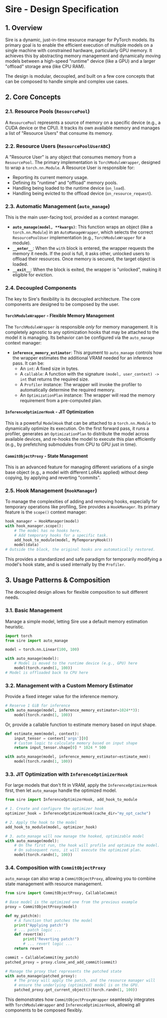 # Sire - Design Specification

## 1. Overview

Sire is a dynamic, just-in-time resource manager for PyTorch models. Its primary goal is to enable the efficient execution of multiple models on a single machine with constrained hardware, particularly GPU memory. It achieves this by abstracting memory management and dynamically moving models between a high-speed "runtime" device (like a GPU) and a larger "offload" storage area (like CPU RAM).

The design is modular, decoupled, and built on a few core concepts that can be composed to handle simple and complex use cases.

## 2. Core Concepts

### 2.1. Resource Pools (`ResourcePool`)

A `ResourcePool` represents a source of memory on a specific device (e.g., a CUDA device or the CPU). It tracks its own available memory and manages a list of "Resource Users" that consume its memory.

### 2.2. Resource Users (`ResourcePoolUserABC`)

A "Resource User" is any object that consumes memory from a `ResourcePool`. The primary implementation is `TorchModuleWrapper`, designed to wrap a `torch.nn.Module`. A Resource User is responsible for:
- Reporting its current memory usage.
- Defining its "runtime" and "offload" memory pools.
- Handling being loaded to the runtime device (`on_load`).
- Handling being evicted to the offload device (`on_resource_request`).

### 2.3. Automatic Management (`auto_manage`)

This is the main user-facing tool, provided as a context manager.
- **`auto_manage(model, **kwargs)`**: This function wraps an object (like a `torch.nn.Module`) in an `AutoManageWrapper`, which selects the correct `ResourcePoolUser` implementation (e.g., `TorchModuleWrapper` for a module).
- **`__enter__`**: When the `with` block is entered, the wrapper requests the memory it needs. If the pool is full, it asks other, unlocked users to offload their resources. Once memory is secured, the target object is loaded.
- **`__exit__`**: When the block is exited, the wrapper is "unlocked", making it eligible for eviction.

### 2.4. Decoupled Components

The key to Sire's flexibility is its decoupled architecture. The core components are designed to be composed by the user.

#### `TorchModuleWrapper` - Flexible Memory Management
The `TorchModuleWrapper` is responsible *only* for memory management. It is completely agnostic to any optimization hooks that may be attached to the model it is managing. Its behavior can be configured via the `auto_manage` context manager:
- **`inference_memory_estimator`**: This argument to `auto_manage` controls how the wrapper estimates the additional VRAM needed for an inference pass. It can be:
    - An `int`: A fixed size in bytes.
    - A `callable`: A function with the signature `(model, user_context) -> int` that returns the required size.
    - A `Profiler` instance: The wrapper will invoke the profiler to automatically determine the required memory.
    - An `OptimizationPlan` instance: The wrapper will read the memory requirement from a pre-computed plan.

#### `InferenceOptimizerHook` - JIT Optimization
This is a powerful `ModelHook` that can be attached to a `torch.nn.Module` to dynamically optimize its execution. On the first forward pass, it runs a profiler, generates an `OptimizationPlan` to distribute the model across available devices, and re-hooks the model to execute this plan efficiently (e.g., by prefetching submodules from CPU to GPU just in time).

#### `CommitObjectProxy` - State Management
This is an advanced feature for managing different variations of a single base object (e.g., a model with different LoRAs applied) without deep copying, by applying and reverting "commits".

### 2.5. Hook Management (`HookManager`)

To manage the complexities of adding and removing hooks, especially for temporary operations like profiling, Sire provides a `HookManager`. Its primary feature is the `scope()` context manager:

```python
hook_manager = HookManager(model)
with hook_manager.scope():
    # The model has no hooks here.
    # Add temporary hooks for a specific task.
    add_hook_to_module(model, MyTemporaryHook())
    model(data)
# Outside the block, the original hooks are automatically restored.
```
This provides a standardized and safe paradigm for temporarily modifying a model's hook state, and is used internally by the `Profiler`.

## 3. Usage Patterns & Composition

The decoupled design allows for flexible composition to suit different needs.

### 3.1. Basic Management

Manage a simple model, letting Sire use a default memory estimation heuristic.

```python
import torch
from sire import auto_manage

model = torch.nn.Linear(100, 100)

with auto_manage(model):
    # Model is moved to the runtime device (e.g., GPU) here
    model(torch.randn(1, 100))
# Model is offloaded back to CPU here
```

### 3.2. Management with a Custom Memory Estimator

Provide a fixed integer value for the inference memory.

```python
# Reserve 1 GiB for inference
with auto_manage(model, inference_memory_estimator=1024**3):
    model(torch.randn(1, 100))
```

Or, provide a callable function to estimate memory based on input shape.

```python
def estimate_mem(model, context):
    input_tensor = context['args'][0]
    # Custom logic to calculate memory based on input shape
    return input_tensor.shape[0] * 1024 * 500

with auto_manage(model, inference_memory_estimator=estimate_mem):
    model(torch.randn(1, 100))
```

### 3.3. JIT Optimization with `InferenceOptimizerHook`

For large models that don't fit in VRAM, apply the `InferenceOptimizerHook` first, then let `auto_manage` handle the optimized model.

```python
from sire import InferenceOptimizerHook, add_hook_to_module

# 1. Create and configure the optimizer hook
optimizer_hook = InferenceOptimizerHook(cache_dir="my_opt_cache")

# 2. Apply the hook to the model
add_hook_to_module(model, optimizer_hook)

# 3. auto_manage will now manage the hooked, optimizable model
with auto_manage(model):
    # On the first run, the hook will profile and optimize the model.
    # On subsequent runs, it will execute the optimized plan.
    model(torch.randn(1, 100))
```

### 3.4. Composition with `CommitObjectProxy`

`auto_manage` can also wrap a `CommitObjectProxy`, allowing you to combine state management with resource management.

```python
from sire import CommitObjectProxy, CallableCommit

# Base model is the optimized one from the previous example
proxy = CommitObjectProxy(model)

def my_patch(m):
    # A function that patches the model
    print("Applying patch!")
    # ... patch logic ...
    def revert(m):
        print("Reverting patch!")
        # ... revert logic ...
    return revert

commit = CallableCommit(my_patch)
patched_proxy = proxy.clone_and_add_commit(commit)

# Manage the proxy that represents the patched state
with auto_manage(patched_proxy):
    # The proxy will apply the patch, and the resource manager will
    # ensure the underlying (optimized) model is on the GPU.
    patched_proxy.get_current_object()(torch.randn(1, 100))
```
This demonstrates how `CommitObjectProxyWrapper` seamlessly integrates with `TorchModuleWrapper` and `InferenceOptimizerHook`, allowing all components to be composed flexibly.
